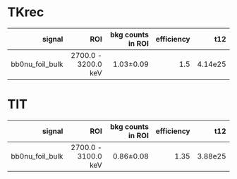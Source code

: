 # TKrec

| **signal**        | **ROI**             | **bkg counts in ROI** | **efficiency** | **t12** |
|------------------:|--------------------:|----------------------:|---------------:|--------:|
| bb0nu\_foil\_bulk | 2700.0 - 3200.0 keV | 1.03±0.09             | 1.5            | 4.14e25 |



# TIT

| **signal**        | **ROI**             | **bkg counts in ROI** | **efficiency** | **t12** |
|------------------:|--------------------:|----------------------:|---------------:|--------:|
| bb0nu\_foil\_bulk | 2700.0 - 3100.0 keV | 0.86±0.08             | 1.35           | 3.88e25 |
